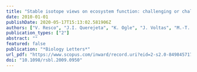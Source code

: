 ```yaml
---
title: "Stable isotope views on ecosystem function: challenging or challenged?"
date: 2010-01-01
publishDate: 2020-05-17T15:13:02.581906Z
authors: ["V. Resco", "J.I. Querejeta", "K. Ogle", "J. Voltas", "M.-T. Sebastià", "P. Serrano-Ortiz", "J.C. Linares", "C. Moreno-Gutiérrez", "A. Herrero", "J.A. Carreira", "P. Torres-Cañabate", "F. Valladares"]
publication_types: ["2"]
abstract: ""
featured: false
publication: "*Biology Letters*"
url_pdf: "https://www.scopus.com/inward/record.uri?eid=2-s2.0-84984571758&doi=10.1098%2frsbl.2009.0950&partnerID=40&md5=d566afc57e6c8b6cf8b47725b42197f6"
doi: "10.1098/rsbl.2009.0950"
---
```


